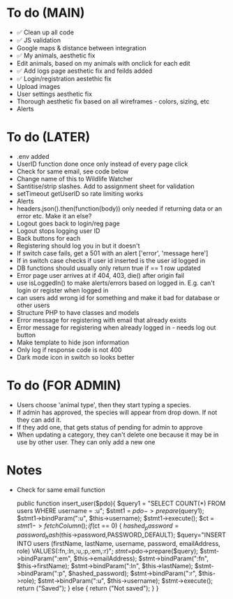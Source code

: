 # To do (MAIN)

- ✅ Clean up all code
- ✅ JS validation
- Google maps & distance between integration
- ✅ My animals, aesthetic fix
- Edit animals, based on my animals with onclick for each edit
- ✅ Add logs page aesthetic fix and feilds added
- ✅ Login/registration aestethic fix
- Upload images
- User settings aesthetic fix
- Thorough aesthetic fix based on all wireframes - colors, sizing, etc
- Alerts

# To do (LATER)

- .env added
- UserID function done once only instead of every page click
- Check for same email, see code below
- Change name of this to Wildlife Watcher
- Santitise/strip slashes. Add to assignment sheet for validation
- setTimeout getUserID so rate limiting works
- Alerts
- headers.json().then(function(body)) only needed if returning data or an error etc. Make it an else?
- Logout goes back to login/reg page
- Logout stops logging user ID
- Back buttons for each
- Registering should log you in but it doesn't
- If switch case fails, get a 501 with an alert ['error', 'message here']
- If in switch case checks if user id inserted is the user id logged in
- DB functions should usually only return true if == 1 row updated
- Error page user arrives at if 404, 403, die() after origin fail
- use isLoggedIn() to make alerts/errors based on logged in. E.g. can't login or register when logged in
- can users add wrong id for something and make it bad for database or other users
- Structure PHP to have classes and models
- Error message for registering with email that already exists
- Error message for registering when already logged in - needs log out button
- Make template to hide json information
- Only log if response code is not 400
- Dark mode icon in switch so looks better

# To do (FOR ADMIN)
- Users choose 'animal type', then they start typing a species.
- If admin has approved, the species will appear from drop down. If not they can add it.
- If they add one, that gets status of pending for admin to approve
- When updating a category, they can't delete one because it may be in use by other user. They can only add a new one


# Notes
- Check for same email function

    public function insert_user($pdo){
        $query1 = "SELECT COUNT(*) FROM users WHERE username = :u";
        $stmt1 = $pdo->prepare($query1);
        $stmt1->bindParam(":u", $this->username);
        $stmt1->execute();
        $ct = $stmt1->fetchColumn();
        if ($ct == 0) {
            $hashed_password=password_hash($this->password,PASSWORD_DEFAULT);
            $query="INSERT INTO users (firstName, lastName, username, password, emailAddress, role) VALUES(:fn,:ln,:u,:p,:em,:r)";
            $stmt=$pdo->prepare($query);
            $stmt->bindParam(":em", $this->emailAddress);
            $stmt->bindParam(":fn", $this->firstName);
            $stmt->bindParam(":ln", $this->lastName);
            $stmt->bindParam(":p", $hashed_password);
            $stmt->bindParam(":r", $this->role);
            $stmt->bindParam(":u", $this->username);
            $stmt->execute();
            return ("Saved");
        } else {
            return ("Not saved");
        }
    }
